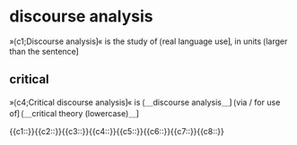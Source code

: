 # discourse analysis

»⟮c1;Discourse analysis⟯« is the study of ⟮real language use⟯, in units ⟮larger than the sentence⟯

## critical

»⟮c4;Critical discourse analysis⟯« is ⟮＿discourse analysis＿⟯ ⟮via / for use of⟯ ⟮＿critical theory (lowercase)＿⟯

<span class="cloze-dump">{{c1::}}{{c2::}}{{c3::}}{{c4::}}{{c5::}}{{c6::}}{{c7::}}{{c8::}}</span>
